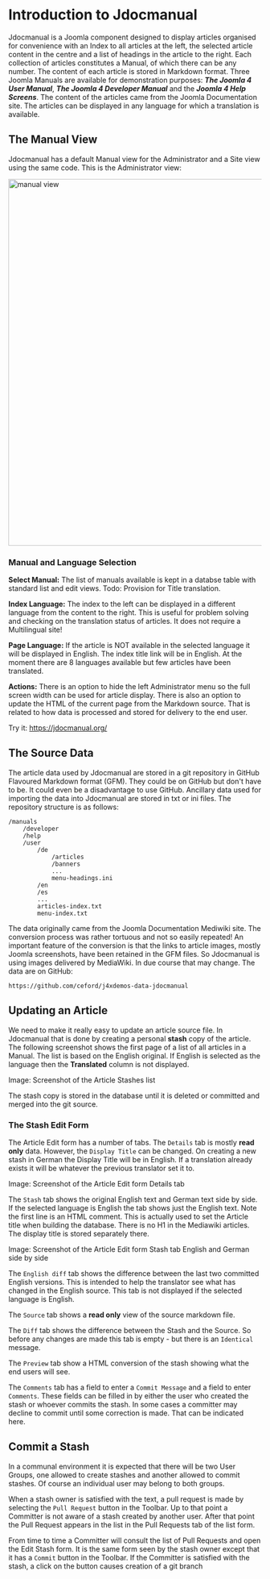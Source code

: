 <!-- Filename: Introduction_to_Jdocmanual / Display title: Introduction to Jdocmanual -->

# Introduction to Jdocmanual

Jdocmanual is a Joomla component designed to display articles organised for convenience with an Index to all articles at the left, the selected article content in the centre and a list of headings in the article to the right. Each collection of articles constitutes a Manual, of which there can be any number. The content of each article is stored in Markdown format. Three Joomla Manuals are available for demonstration purposes: ***The Joomla 4 User Manual***, ***The Joomla 4 Developer Manual*** and the ***Joomla 4 Help Screens***. The content of the articles came from the Joomla Documentation site. The articles can be displayed in any language for which a translation is available. 

## The Manual View

Jdocmanual has a default Manual view for the Administrator and a Site view using the same code. This is the Administrator view:

<img src="/jdocmanual2/images/manuals/docs/en/jdocmanual/jdocmanual.png" class="screenshot" alt="manual view" title="The Jdocmanual Manual View" width=1440 height=728>

### Manual and Language Selection 

**Select Manual:** The list of manuals available is kept in a databse table with standard list and edit views. Todo: Provision for Title translation.

**Index Language:** The index to the left can be displayed in a different language from the content to the right. This is useful for problem solving and checking on the translation status of articles. It does not require a Multilingual site!

**Page Language:** If the article is NOT available in the selected language it will be displayed in English. The index title link will be in English. At the moment there are 8 languages available but few articles have been translated.

**Actions:** There is an option to hide the left Administrator menu so the full screen width can be used for article display. There is also an option to update the HTML of the current page from the Markdown source. That is related to how data is processed and stored for delivery to the end user.

Try it: https://jdocmanual.org/

## The Source Data

The article data used by Jdocmanual are stored in a git repository in GitHub Flavoured Markdown format (GFM). They could be on GitHub but don't have to be. It could even be a disadvantage to use GitHub. Ancillary data used for importing the data into Jdocmanual are stored in txt or ini files. The repository structure is as follows:

```
/manuals
    /developer
    /help
    /user
        /de
            /articles
            /banners
            ...
            menu-headings.ini
        /en
        /es
        ...
        articles-index.txt
        menu-index.txt
```

The data originally came from the Joomla Documentation Mediwiki site. The conversion process was rather tortuous and not so easily repeated! An important feature of the conversion is that the links to article images, mostly Joomla screenshots, have been retained in the GFM files. So Jdocmanual is using images delivered by MediaWiki. In due course that may change. The data are on GitHub:

```
https://github.com/ceford/j4xdemos-data-jdocmanual
```

## Updating an Article

We need to make it really easy to update an article source file. In Jdocmanual that is done by creating a personal **stash** copy of the article. The following screenshot shows the first page of a list of all articles in a Manual. The list is based on the English original. If English is selected as the language then the **Translated** column is not displayed.

Image: Screenshot of the Article Stashes list

The stash copy is stored in the database until it is deleted or committed and merged into the git source.

### The Stash Edit Form

The Article Edit form has a number of tabs. The `Details` tab is mostly **read only** data. However, the `Display Title` can be changed. On creating a new stash in German the Display Title will be in English. If a translation already exists it will be whatever the previous translator set it to.

Image: Screenshot of the Article Edit form Details tab

The `Stash` tab shows the original English text and German text side by side. If the selected language is English the tab shows just the English text. Note the first line is an HTML comment. This is actually used to set the Article title when building the database. There is no H1 in the Mediawiki articles. The display title is stored separately there.

Image: Screenshot of the Article Edit form Stash tab English and German side by side

The `English diff` tab shows the difference between the last two committed English versions. This is intended to help the translator see what has changed in the English source. This tab is not displayed if the selected language is English.

The `Source` tab shows a **read only** view of the source markdown file.

The `Diff` tab shows the difference between the Stash and the Source. So before any changes are made this tab is empty - but there is an `Identical` message.

The `Preview` tab show a HTML conversion of the stash showing what the end users will see.

The `Comments` tab has a field to enter a `Commit Message` and a field to enter `Comments`. These fields can be filled in by either the user who created the stash or whoever commits the stash. In some cases a committer may decline to commit until some correction is made. That can be indicated here.

## Commit a Stash

In a communal environment it is expected that there will be two User Groups, one allowed to create stashes and another allowed to commit stashes. Of course an individual user may belong to both groups.

When a stash owner is satisfied with the text, a pull request is made by selecting the `Pull Request` button in the Toolbar. Up to that point a Committer is not aware of a stash created by another user. After that point the Pull Request appears in the list in the Pull Requests tab of the list form.

From time to time a Committer will consult the list of Pull Requests and open the Edit Stash form. It is the same form seen by the stash owner except that it has a `Commit` button in the Toolbar. If the Committer is satisfied with the stash, a click on the button causes creation of a git branch